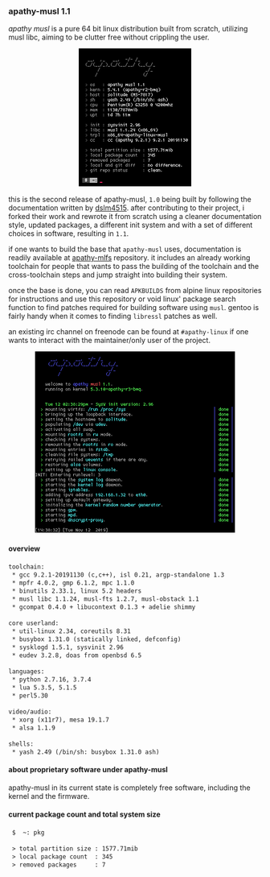 ### apathy-musl 1.1
*apathy musl* is a pure 64 bit linux distribution built from scratch, utilizing musl libc, aiming to be clutter free without crippling the user.

<p align="center"><img src="https://raw.githubusercontent.com/mssx86/apathy/apathy-musl/assets/fetch.png"></p>

this is the second release of apathy-musl, `1.0` being built by following the documentation written by [dslm4515](https://github.com/dslm4515). after contributing to their project, i forked their work and rewrote it from scratch using a cleaner documentation style, updated packages, a different init system and with a set of different choices in software, resulting in `1.1`.

if one wants to build the base that `apathy-musl` uses, documentation is readily available at [apathy-mlfs](https://github.com/mssx86/apathy-mlfs) repository. it includes an already working toolchain for people that wants to pass the building of the toolchain and the cross-toolchain steps and jump straight into building their system.

once the base is done, you can read `APKBUILDS` from alpine linux repositories for instructions and use this repository or void linux' package search function to find patches required for building software using `musl`. gentoo is fairly handy when it comes to finding `libressl` patches as well.

an existing irc channel on freenode can be found at `#apathy-linux` if one wants to interact with the maintainer/only user of the project.

<p align="center"><img src="https://raw.githubusercontent.com/mssx86/apathy/apathy-musl/assets/init.png"></p>

#### overview
```
toolchain:
 * gcc 9.2.1-20191130 (c,c++), isl 0.21, argp-standalone 1.3
 * mpfr 4.0.2, gmp 6.1.2, mpc 1.1.0
 * binutils 2.33.1, linux 5.2 headers
 * musl libc 1.1.24, musl-fts 1.2.7, musl-obstack 1.1
 * gcompat 0.4.0 + libucontext 0.1.3 + adelie shimmy

core userland:
 * util-linux 2.34, coreutils 8.31
 * busybox 1.31.0 (statically linked, defconfig)
 * sysklogd 1.5.1, sysvinit 2.96
 * eudev 3.2.8, doas from openbsd 6.5

languages:
 * python 2.7.16, 3.7.4
 * lua 5.3.5, 5.1.5
 * perl5.30

video/audio:
 * xorg (x11r7), mesa 19.1.7
 * alsa 1.1.9

shells:
 * yash 2.49 (/bin/sh: busybox 1.31.0 ash)
```

#### about proprietary software under apathy-musl
apathy-musl in its current state is completely free software, including the kernel and the firmware.

#### current package count and total system size
```
 $  ~: pkg

 > total partition size : 1577.71mib
 > local package count  : 345
 > removed packages     : 7
```
